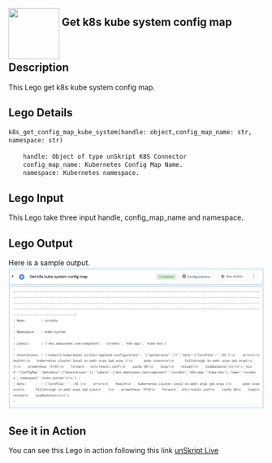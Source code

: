 [<img align="left" src="https://unskript.com/assets/favicon.png" width="100" height="100" style="padding-right: 5px">](https://unskript.com/assets/favicon.png) 
<h2>Get k8s kube system config map</h2>

<br>

## Description
This Lego get k8s kube system config map.


## Lego Details

    k8s_get_config_map_kube_system(handle: object,config_map_name: str, namespace: str)

        handle: Object of type unSkript K8S Connector
        config_map_name: Kubernetes Config Map Name.
        namespace: Kubernetes namespace.

## Lego Input
This Lego take three input handle, config_map_name and namespace.

## Lego Output
Here is a sample output.
<img src="./1.png">

## See it in Action

You can see this Lego in action following this link [unSkript Live](https://us.app.unskript.io)